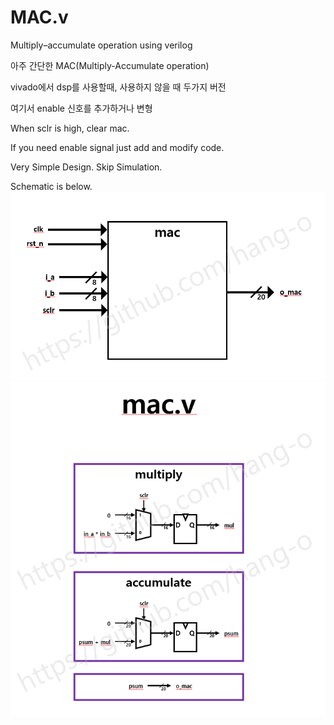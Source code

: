 # MAC.v
Multiply–accumulate operation using verilog

아주 간단한 MAC(Multiply-Accumulate operation)

vivado에서 dsp를 사용할때, 사용하지 않을 때 두가지 버전

여기서 enable 신호를 추가하거나 변형

When sclr is high, clear mac.

If you need enable signal just add and modify code.

Very Simple Design. Skip Simulation.

Schematic is below.
<img src="https://github.com/hang-o/MAC.v/blob/main/image/block_diagram.png">
<img src="https://github.com/hang-o/MAC.v/blob/main/image/schematic.png">


